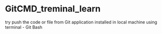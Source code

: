 # GitCMD_treminal_learn
try push the code or file from Git application installed in local machine using terminal - Git Bash
